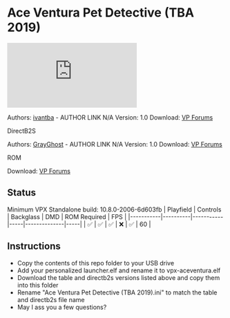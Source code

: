 # Ace Ventura Pet Detective (TBA 2019)

![Table Preview](https://www.vpforums.org/index.php?s=fdac1e9482a7d4c7a920e6b655fb63c2&app=downloads&module=display&section=screenshot&record=70754&id=14343&full=1)

Authors: [ivantba]() - AUTHOR LINK N/A
Version: 1.0
Download: [VP Forums](https://www.vpforums.org/index.php?app=downloads&showfile=14343)

DirectB2S

Authors: [GrayGhost]() - AUTHOR LINK N/A
Version: 1.0
Download: [VP Forums](https://www.vpforums.org/index.php?app=downloads&showfile=14416)

ROM

Download: [VP Forums](https://www.vpforums.org/index.php?app=downloads&showfile=575)

## Status 

Minimum VPX Standalone build: 10.8.0-2006-6d603fb
| Playfield | Controls | Backglass | DMD | ROM Required | FPS | 
|-----------|----------|-----------|-----|--------------|-----|
| :white_check_mark: | :white_check_mark: | :white_check_mark: | :x: | :white_check_mark: | 60 |

## Instructions

- Copy the contents of this repo folder to your USB drive
- Add your personalized launcher.elf and rename it to vpx-aceventura.elf
- Download the table and directb2s versions listed above and copy them into this folder
- Rename "Ace Ventura Pet Detective (TBA 2019).ini" to match the table and directb2s file name
- May I ass you a few questions?